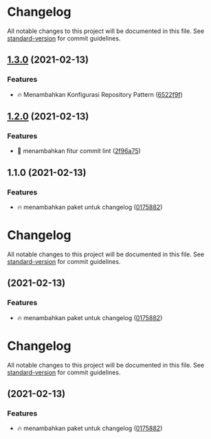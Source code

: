 # Changelog

All notable changes to this project will be documented in this file. See [standard-version](https://github.com/conventional-changelog/standard-version) for commit guidelines.

## [1.3.0](https://github.com/yudiandela/laravel-repository-pattern/compare/v1.2.0...v1.3.0) (2021-02-13)


### Features

* :fire: Menambahkan Konfigurasi Repository Pattern ([6522f9f](https://github.com/yudiandela/laravel-repository-pattern/commit/6522f9f79b4b03a7c0bfa22086284098f15e795a))

## [1.2.0](https://github.com/yudiandela/laravel-repository-pattern/compare/v1.1.0...v1.2.0) (2021-02-13)


### Features

* :tada: menambahkan fitur commit lint ([2f96a75](https://github.com/yudiandela/laravel-repository-pattern/commit/2f96a7594641374960c8cab5c20fa787a81c5cfd))

## 1.1.0 (2021-02-13)


### Features

* :fire: menambahkan paket untuk changelog ([0175882](https://github.com/yudiandela/laravel-repository-pattern/commit/01758820dc4615766918f40c55045c005a947e7d))

# Changelog

All notable changes to this project will be documented in this file. See [standard-version](https://github.com/conventional-changelog/standard-version) for commit guidelines.

##  (2021-02-13)


### Features

* :fire: menambahkan paket untuk changelog ([0175882](https://github.com/yudiandela/laravel-repository-pattern/commit/01758820dc4615766918f40c55045c005a947e7d))

# Changelog

All notable changes to this project will be documented in this file. See [standard-version](https://github.com/conventional-changelog/standard-version) for commit guidelines.

##  (2021-02-13)


### Features

* :fire: menambahkan paket untuk changelog ([0175882](https://github.com/yudiandela/laravel-repository-pattern/commit/01758820dc4615766918f40c55045c005a947e7d))
